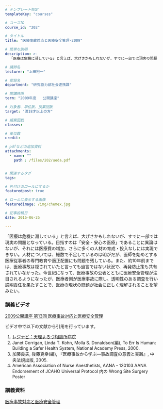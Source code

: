 ```yaml
---
# テンプレート指定
templateKey: "courses"

# コースID
course_id: "202"

# タイトル
title: "医療事故対応と医療安全管理-2009"

# 簡単な説明
description: >-
  「医療は危機に瀕している」と言えば、大げさかもしれないが、すでに一部では現実の問題となっている。目指すのは「安全・安心の医療」であることに異論はないが、それには医療費の増加、さらに多くの人材の育成・投...

# 講師名
lecturer: "上田裕一"

# 部局名
department: "研究協力部社会連携課"

# 開講時限
term: "2009年度	公開講座"

# 対象者、単位数、授業回数
target: "満18才以上の方"

# 授業回数
classes: 

# 単位数
credit: 

# pdfなどの追加資料
attachments: 
  - name: "" 
    path : /files/202/ueda.pdf


# 関連するタグ
tags:

# 色付けのロールにするか
featuredpost: true

# ロールに表示する画像
featuredimage: /img/chemex.jpg

# 記事投稿日
date: 2015-06-25

---
```

「医療は危機に瀕している」と言えば、大げさかもしれないが、すでに一部では現実の問題となっている。目指すのは「安全・安心の医療」であることに異論はないが、それには医療費の増加、さらに多くの人材の育成・投入なしには実現できない。人材については、総数で不足しているのは明がだが、医師を始めとする医療従事者の専門教育や適正配置にも問題を残している。また、約10年前までは、医療事故は隠されていたと言っても過言ではない状況で、再発防止策も共有されていなかった。今世紀になって、医療事故の公表とともに医療安全管理が注目されるようになったが、医療者側が医療事故に際し、透明性のある調査を行い説明責任を果たすことで、医療の現状の問題が社会に正しく理解されることを望みたい。




### 講義ビデオ

[2009公開講座 第13回 医療事故対応と医療安全管理](http://nuvideo.media.nagoya-u.ac.jp/embed/e1212972e576f4275da66acf0c09b3b2604ebdea) 

ビデオ中で以下の文献から引用を行っています。

  1. [レジナビ：天理よろづ相談所病院](http://www.residentnavi.com/hospital.php?hospital_id=43)
  2. Janet Corrigan, Linda T. Kohn, Molla S. Donaldson(編), To Err Is Human: Building a Safer Health System, National Academy Press, 2000.
  3. 加藤良夫, 後藤克幸(編), 『医療事故から学ぶ—事故調査の意義と実践』, 中央法規出版, 2005.
  4. American Association of Nurse Anesthetists, AANA - 120103 AANA Endorsement of JCAHO Universal Protocol 内の Wrong Site Surgery Poster 

### 講義資料


[医療事故対応と医療安全管理](/files/202/ueda.pdf) 


